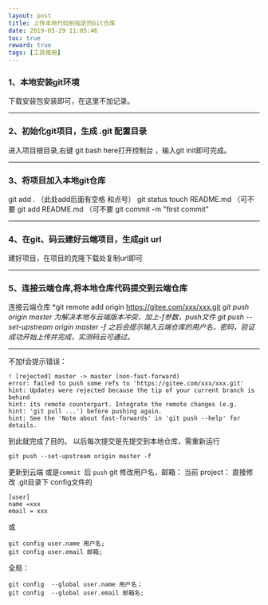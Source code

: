 ```yaml
---
layout: post
title: 上传本地代码到指定的Git仓库
date: 2019-05-29 11:05:46
toc: true
reward: true
tags: [工具使用]
---
```


### 1、本地安装git环境
下载安装包安装即可，在这里不加记录。
***
### 2、初始化git项目，生成 .git 配置目录
进入项目根目录,右键 git bash here打开控制台 ，输入git init即可完成。
 <!--more-->
***
### 3、将项目加入本地git仓库
git add . （此处add后面有空格 和点号）
git status
touch README.md （可不要
git add README.md （可不要
git commit -m "first commit"
***
### 4、在git、码云建好云端项目，生成git url
建好项目，在项目的克隆下载处复制url即可
***
### 5、连接云端仓库,将本地仓库代码提交到云端仓库
连接云端仓库
*git remote add origin https://gitee.com/xxx/xxx.git
*git push origin master
为解决本地与云端版本冲突，加上-f参数，push文件
git push --set-upstream origin master -f
之后会提示输入云端仓库的用户名，密码，验证成功开始上传并完成，实测码云可通过。*
***
不加f会提示错误：
```
! [rejected] master -> master (non-fast-forward)
error: failed to push some refs to 'https://gitee.com/xxx/xxx.git'
hint: Updates were rejected because the tip of your current branch is behind
hint: its remote counterpart. Integrate the remote changes (e.g.
hint: 'git pull ...') before pushing again.
hint: See the 'Note about fast-forwards' in 'git push --help' for details.
```


到此就完成了目的。
以后每次提交是先提交到本地仓库，需重新运行 
```
git push --set-upstream origin master -f
```
更新到云端
或是`commit `后 `push`
git 修改用户名，邮箱：
当前 project：
直接修改 .git目录下 config文件的
```
[user]
name =xxx
email = xxx
```
或
```
git config user.name 用户名;
git config user.email 邮箱;
```
全局：
```
git config  --global user.name 用户名；
git config  --global user.email 邮箱名;
```